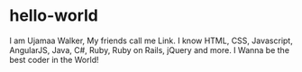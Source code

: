# hello-world
I am Ujamaa Walker, My friends call me Link.
I know HTML, CSS, Javascript, AngularJS, Java, C#, Ruby, Ruby on Rails, jQuery and more.
I Wanna be the best coder in the World!

